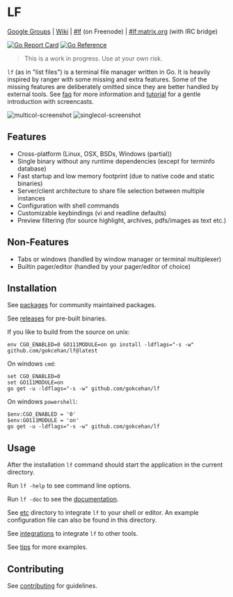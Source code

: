 # LF

[Google Groups](https://groups.google.com/forum/#!forum/lf-fm)
| [Wiki](https://github.com/gokcehan/lf/wiki)
| [#lf](https://webchat.freenode.net/?channels=lf) (on Freenode)
| [#lf:matrix.org](https://matrix.to/#/#lf:matrix.org) (with IRC bridge)

[![Go Report Card](https://goreportcard.com/badge/github.com/gokcehan/lf)](https://goreportcard.com/report/github.com/gokcehan/lf)
[![Go Reference](https://pkg.go.dev/badge/github.com/gokcehan/lf.svg)](https://pkg.go.dev/github.com/gokcehan/lf)

> This is a work in progress. Use at your own risk.

`lf` (as in "list files") is a terminal file manager written in Go.
It is heavily inspired by ranger with some missing and extra features.
Some of the missing features are deliberately omitted since they are better handled by external tools.
See [faq](https://github.com/gokcehan/lf/wiki/FAQ) for more information and [tutorial](https://github.com/gokcehan/lf/wiki/Tutorial) for a gentle introduction with screencasts.

![multicol-screenshot](http://i.imgur.com/DaTUenu.png)
![singlecol-screenshot](http://i.imgur.com/p95xzUj.png)

## Features

- Cross-platform (Linux, OSX, BSDs, Windows (partial))
- Single binary without any runtime dependencies (except for terminfo database)
- Fast startup and low memory footprint (due to native code and static binaries)
- Server/client architecture to share file selection between multiple instances
- Configuration with shell commands
- Customizable keybindings (vi and readline defaults)
- Preview filtering (for source highlight, archives, pdfs/images as text etc.)

## Non-Features

- Tabs or windows (handled by window manager or terminal multiplexer)
- Builtin pager/editor (handled by your pager/editor of choice)

## Installation

See [packages](https://github.com/gokcehan/lf/wiki/Packages) for community maintained packages.

See [releases](https://github.com/gokcehan/lf/releases) for pre-built binaries.

If you like to build from the source on unix:

    env CGO_ENABLED=0 GO111MODULE=on go install -ldflags="-s -w" github.com/gokcehan/lf@latest

On windows `cmd`:

    set CGO_ENABLED=0
    set GO111MODULE=on
    go get -u -ldflags="-s -w" github.com/gokcehan/lf

On windows `powershell`:

    $env:CGO_ENABLED = '0'
    $env:GO111MODULE = 'on'
    go get -u -ldflags="-s -w" github.com/gokcehan/lf

## Usage

After the installation `lf` command should start the application in the current directory.

Run `lf -help` to see command line options.

Run `lf -doc` to see the [documentation](https://pkg.go.dev/github.com/gokcehan/lf).

See [etc](etc) directory to integrate `lf` to your shell or editor.
An example configuration file can also be found in this directory.

See [integrations](https://github.com/gokcehan/lf/wiki/Integrations) to integrate `lf` to other tools.

See [tips](https://github.com/gokcehan/lf/wiki/Tips) for more examples.

## Contributing

See [contributing](https://github.com/gokcehan/lf/wiki/Contributing) for guidelines.
